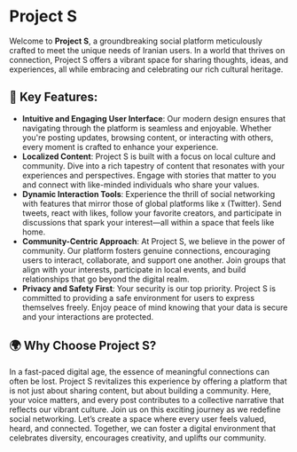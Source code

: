 # Project S
Welcome to **Project S**, a groundbreaking social platform meticulously crafted to meet the unique needs of Iranian users. In a world that thrives on connection, Project S offers a vibrant space for sharing thoughts, ideas, and experiences, all while embracing and celebrating our rich cultural heritage.
## 🌟 Key Features:
- **Intuitive and Engaging User Interface**: Our modern design ensures that navigating through the platform is seamless and enjoyable. Whether you're posting updates, browsing content, or interacting with others, every moment is crafted to enhance your experience.
- **Localized Content**: Project S is built with a focus on local culture and community. Dive into a rich tapestry of content that resonates with your experiences and perspectives. Engage with stories that matter to you and connect with like-minded individuals who share your values.
- **Dynamic Interaction Tools**: Experience the thrill of social networking with features that mirror those of global platforms like x (Twitter). Send tweets, react with likes, follow your favorite creators, and participate in discussions that spark your interest—all within a space that feels like home.
- **Community-Centric Approach**: At Project S, we believe in the power of community. Our platform fosters genuine connections, encouraging users to interact, collaborate, and support one another. Join groups that align with your interests, participate in local events, and build relationships that go beyond the digital realm.
- **Privacy and Safety First**: Your security is our top priority. Project S is committed to providing a safe environment for users to express themselves freely. Enjoy peace of mind knowing that your data is secure and your interactions are protected.
## 🌍 Why Choose Project S?
In a fast-paced digital age, the essence of meaningful connections can often be lost. Project S revitalizes this experience by offering a platform that is not just about sharing content, but about building a community. Here, your voice matters, and every post contributes to a collective narrative that reflects our vibrant culture.
Join us on this exciting journey as we redefine social networking. Let’s create a space where every user feels valued, heard, and connected. Together, we can foster a digital environment that celebrates diversity, encourages creativity, and uplifts our community.